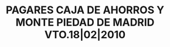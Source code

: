 ---
layout: asset
title: PAGARES CAJA DE AHORROS Y MONTE PIEDAD DE MADRID VTO.18|02|2010
isin: ES0514950AO6
---